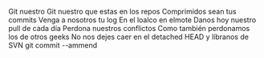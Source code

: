 Git nuestro
Git nuestro que estas en los repos
Comprimidos sean tus commits
Venga a nosotros tu log
En el loalco en elmote
Danos hoy nuestro pull de cada día
Perdona nuestros conflictos
Como también perdonamos los de otros geeks
No nos dejes caer en el detached HEAD
y líbranos de SVN
git commit --ammend

